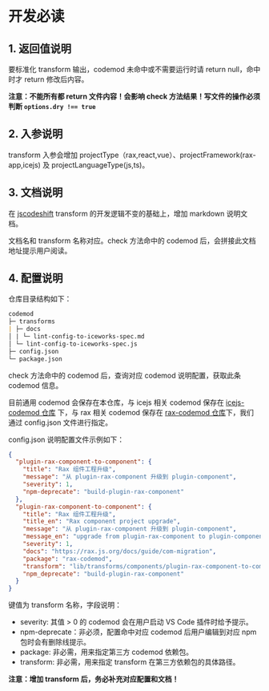 # 开发必读

## 1. 返回值说明

要标准化 transform 输出，codemod 未命中或不需要运行时请 return null，命中时才 return 修改后内容。

**注意：不能所有都 return 文件内容！会影响 check 方法结果！写文件的操作必须判断 `options.dry !== true`**

## 2. 入参说明

transform 入参会增加 projectType（rax,react,vue）、projectFramework(rax-app,icejs) 及 projectLanguageType(js,ts)。

## 3. 文档说明

在 [jscodeshift](https://www.npmjs.com/package/jscodeshift) transform 的开发逻辑不变的基础上，增加 markdown 说明文档。

文档名和 transform 名称对应。check 方法命中的 codemod 后，会拼接此文档地址提示用户阅读。

## 4. 配置说明

仓库目录结构如下：

```markdown
codemod  
├─ transforms  
| ├─ docs  
│ | └─ lint-config-to-iceworks-spec.md  
│ └─ lint-config-to-iceworks-spec.js  
├─ config.json
└─ package.json
```

check 方法命中的 codemod 后，查询对应 codemod 说明配置，获取此条 codemod 信息。

目前通用 codemod 会保存在本仓库，与 icejs 相关 codemod 保存在 [icejs-codemod 仓库](https://github.com/ice-lab/icejs-codemod) 下，与 rax 相关 codemod 保存在 [rax-codemod 仓库](https://github.com/raxjs/rax-app/tree/master/packages/codemod)下，我们通过 config.json 文件进行指定。

config.json 说明配置文件示例如下：

```json
{
  "plugin-rax-component-to-component": {
    "title": "Rax 组件工程升级",
    "message": "从 plugin-rax-component 升级到 plugin-component",
    "severity": 1,
    "npm-deprecate": "build-plugin-rax-component"
  },
  "plugin-rax-component-to-component": {
    "title": "Rax 组件工程升级",
    "title_en": "Rax component project upgrade",
    "message": "从 plugin-rax-component 升级到 plugin-component",
    "message_en": "upgrade from plugin-rax-component to plugin-component",
    "severity": 1,
    "docs": "https://rax.js.org/docs/guide/com-migration",
    "package": "rax-codemod",
    "transform": "lib/transforms/components/plugin-rax-component-to-component.js",
    "npm_deprecate": "build-plugin-rax-component"
  }
}
```

键值为 transform 名称，字段说明：

- severity: 其值 > 0 的 codemod 会在用户启动 VS Code 插件时给予提示。
- npm-deprecate：非必须，配置命中对应 codemod 后用户编辑到对应 npm 包时会有删除线提示。
- package: 非必需，用来指定第三方 codemod 依赖包。
- transform: 非必需，用来指定 transform 在第三方依赖包的具体路径。

**注意：增加 transform 后，务必补充对应配置和文档！**
